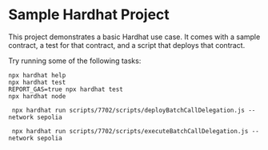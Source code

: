 # Sample Hardhat Project

This project demonstrates a basic Hardhat use case. It comes with a sample contract, a test for that contract, and a script that deploys that contract.

Try running some of the following tasks:

```shell
npx hardhat help
npx hardhat test
REPORT_GAS=true npx hardhat test
npx hardhat node

 npx hardhat run scripts/7702/scripts/deployBatchCallDelegation.js --network sepolia

 npx hardhat run scripts/7702/scripts/executeBatchCallDelegation.js --network sepolia
```
